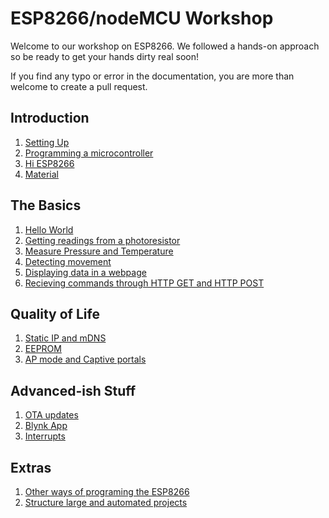 # ESP8266/nodeMCU Workshop
Welcome to our workshop on ESP8266. We followed a hands-on approach so be ready to get your hands dirty real soon!

If you find any typo or error in the documentation, you are more than welcome to create a pull request.

## Introduction
 1. [Setting Up](./content/setup.md)
 3. [Programming a microcontroller](./content/microcontroller.md)
 4. [Hi ESP8266](./content/hiesp.md)
 5. [Material](./content/Material.md)

## The Basics
 1. [Hello World](./content/helloworld.md)
 2. [Getting readings from a photoresistor](./content/ex1.md)
 3. [Measure Pressure and Temperature](./content/pressureAndTemperature.md)
 4. [Detecting movement](./content/movement.md)
 5. [Displaying data in a webpage](./content/ex2.md)
 6. [Recieving commands through HTTP GET and HTTP POST](./content/ex3.md)

## Quality of Life
 1. [Static IP and mDNS](./content/ex4.md)
 2. [EEPROM](./content/ex5.md)
 3. [AP mode and Captive portals](./content/ex6.md)

## Advanced-ish Stuff
 1. [OTA updates](./content/ex7.md)
 2. [Blynk App](./content/ex8.md)
 3. [Interrupts](./content/interrupts.md)

## Extras
 1. [Other ways of programing the ESP8266](./content/ex9.md)
 2. [Structure large and automated projects](./content/statemachines.md)
